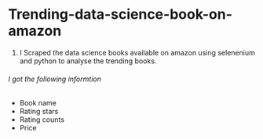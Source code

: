 # Trending-data-science-book-on-amazon

1. I Scraped the data science books available on amazon using selenenium and python to analyse the trending books.

###### I got the following informtion 

  * Book name
  * Rating stars
  * Rating counts
  * Price 
